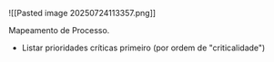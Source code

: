![[Pasted image 20250724113357.png]]


Mapeamento de Processo.
- Listar prioridades críticas primeiro (por ordem de "criticalidade")